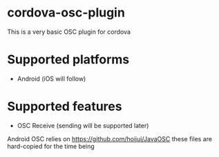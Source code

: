 cordova-osc-plugin
==================
This is a very basic OSC plugin for cordova

Supported platforms
===================
* Android
(iOS will follow)

Supported features
==================
* OSC Receive
(sending will be supported later)


Android OSC relies on https://github.com/hoijui/JavaOSC these files are hard-copied for the time being
